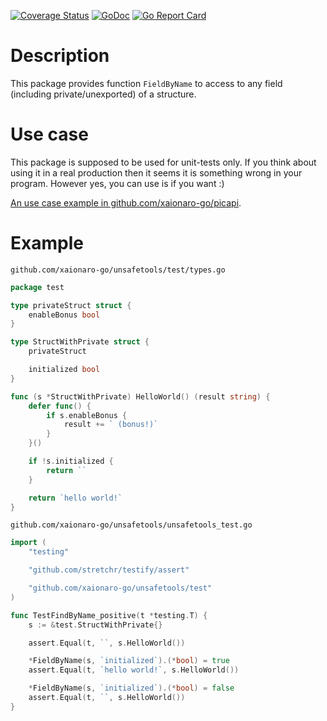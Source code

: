 [![Coverage Status](https://coveralls.io/repos/github/xaionaro-go/unsafetools/badge.svg?branch=master)](https://coveralls.io/github/xaionaro-go/unsafetools?branch=master)
[![GoDoc](https://godoc.org/github.com/xaionaro-go/unsafetools?status.svg)](https://godoc.org/github.com/xaionaro-go/unsafetools)
[![Go Report Card](https://goreportcard.com/badge/github.com/xaionaro-go/unsafetools)](https://goreportcard.com/report/github.com/xaionaro-go/unsafetools)

# Description

This package provides function `FieldByName` to access to any field (including private/unexported) of a structure.

# Use case

This package is supposed to be used for unit-tests only. If you think about using it in a real production then it seems it is something wrong in your program. However yes, you can use is if you want :)

[An use case example in github.com/xaionaro-go/picapi](https://github.com/xaionaro-go/picapi/blob/2ac776187b13158bca34bafe7cbff5487f478b9b/httpserver/http_server_handle_resize_test.go#L22).

# Example

`github.com/xaionaro-go/unsafetools/test/types.go`
```go
package test

type privateStruct struct {
	enableBonus bool
}

type StructWithPrivate struct {
	privateStruct

	initialized bool
}

func (s *StructWithPrivate) HelloWorld() (result string) {
	defer func() {
		if s.enableBonus {
			result += ` (bonus!)`
		}
	}()

	if !s.initialized {
		return ``
	}

	return `hello world!`
}
```

`github.com/xaionaro-go/unsafetools/unsafetools_test.go`
```go
import (
	"testing"

	"github.com/stretchr/testify/assert"

	"github.com/xaionaro-go/unsafetools/test"
)

func TestFindByName_positive(t *testing.T) {
	s := &test.StructWithPrivate{}

	assert.Equal(t, ``, s.HelloWorld())

	*FieldByName(s, `initialized`).(*bool) = true
	assert.Equal(t, `hello world!`, s.HelloWorld())

	*FieldByName(s, `initialized`).(*bool) = false
	assert.Equal(t, ``, s.HelloWorld())
}
```
